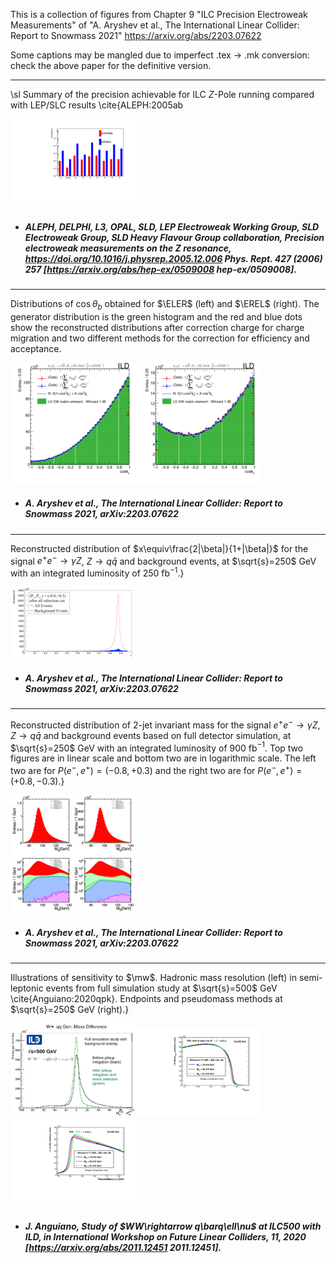 This is a collection of figures from Chapter 9 "ILC Precision Electroweak Measurements" of "A. Aryshev et al., The International Linear Collider: Report to Snowmass 2021" https://arxiv.org/abs/2203.07622

Some captions may be mangled due to imperfect .tex -> .mk conversion: check the above paper for the definitive version.
 
-----
 \sl Summary of the precision achievable for ILC $Z$-Pole running compared  with LEP/SLC results \cite{ALEPH:2005ab
 
[<img src="figures/zpole-lep.png" width="200" />](figures/zpole-lep.pdf)

- #####  ALEPH, DELPHI, L3, OPAL, SLD, LEP Electroweak Working Group, SLD Electroweak Group, SLD Heavy Flavour Group collaboration, Precision electroweak measurements on the $Z$ resonance, https://doi.org/10.1016/j.physrep.2005.12.006 Phys. Rept.   427 (2006) 257 [https://arxiv.org/abs/hep-ex/0509008  hep-ex/0509008].  



 
-----
Distributions of $\cos\theta_b$  obtained for $\ELER$ (left) and $\EREL$ (right). The generator distribution is the green histogram and the red and blue dots show the reconstructed distributions after correction charge for charge migration and two different methods for the correction for efficiency and acceptance.  
 
[<img src="figures/eL.png" width="200" />](figures/eL.pdf)[<img src="figures/eR.png" width="200" />](figures/eR.pdf)

- ##### A. Aryshev et al., The International Linear Collider: Report to Snowmass 2021, arXiv:2203.07622 



 
-----
Reconstructed distribution of $x\equiv\frac{2|\beta|}{1+|\beta|}$ for the signal $e^+e^-\to\gamma Z$, $Z\to q\bar{q}$ and background events, at $\sqrt{s}=250$ GeV with an integrated luminosity of 250 fb$^{-1}$.}
 
[<img src="figures/beta_az.png" width="200" />](figures/beta_az.pdf)

- ##### A. Aryshev et al., The International Linear Collider: Report to Snowmass 2021, arXiv:2203.07622 



 
-----
Reconstructed distribution of 2-jet invariant mass for the signal $e^+e^-\to\gamma Z$, $Z\to q\bar{q}$ and background events based on full detector simulation, at $\sqrt{s}=250$ GeV with an integrated luminosity of 900 fb$^{-1}$. Top two figures are in linear scale and bottom two are in logarithmic scale. The left two are for $P(e^-,e^+)=(-0.8,+0.3)$ and the right two are for $P(e^-,e^+)=(+0.8,-0.3)$.}
 
[<img src="figures/AZ_m2j_full.png" width="200" />](figures/AZ_m2j_full.pdf)

- ##### A. Aryshev et al., The International Linear Collider: Report to Snowmass 2021, arXiv:2203.07622 



 
-----
Illustrations of sensitivity to $\mw$. Hadronic mass resolution (left) in semi-leptonic events from full simulation study at $\sqrt{s}=500$ GeV \cite{Anguiano:2020qpk}. Endpoints and pseudomass methods at $\sqrt{s}=250$ GeV (right).}
 
[<img src="figures/Wmass-Hadronic.png" width="200" />](figures/Wmass-Hadronic.pdf)[<img src="figures/Wmass-Endpoint.png" width="200" />](figures/Wmass-Endpoint.pdf)[<img src="figures/Wmass-Pseudomass.png" width="200" />](figures/Wmass-Pseudomass.pdf)

- ##### J. Anguiano, Study of $WW\rightarrow q\barq\ell\nu$ at ILC500 with ILD,  in International Workshop on Future Linear Colliders, 11, 2020 [https://arxiv.org/abs/2011.12451  2011.12451].  


